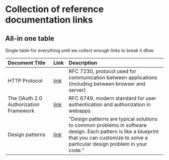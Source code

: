 # Collection of reference documentation links

## All-in one table

Single table for everything until we collect enough links to break it dfow

| Document Title                        | Link                                             | Description                                                                                                                                                                               |
|:--------------------------------------|:-------------------------------------------------|:------------------------------------------------------------------------------------------------------------------------------------------------------------------------------------------|
| HTTP Protocol                         | [link](https://tools.ietf.org/html/rfc7230)      | RFC 7230, protocol used for communication between applications (including between browser and server)                                                                                     |
| The OAuth 2.0 Authorization Framework | [link](https://tools.ietf.org/html/rfc6749)      | RFC 6749, modern standard for user authentication and authorization in webapps                                                                                                            |
| Design patterns                       | [link](https://refactoring.guru/design-patterns) | "Design patterns are typical solutions to common problems in software design. Each pattern is like a blueprint that you can customize to solve a particular design problem in your code." |

